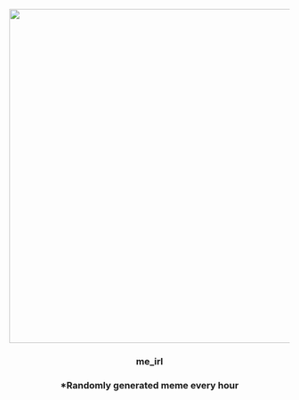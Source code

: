 <p align="center">
        <img src="https://i.redd.it/rxkf1btps0w91.jpg" width="600" height="600">
        </p>
        <h3 align="center">me_irl</h3>
        <h3 align="center">*Randomly generated meme every hour</h3>
    